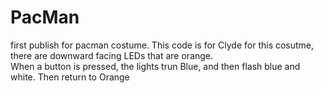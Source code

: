 # PacMan
first publish for pacman costume.
This code is for Clyde
for this cosutme, there are downward facing LEDs that are orange.  
When a button is pressed, the lights trun Blue, and then flash blue and white.
Then return to Orange
